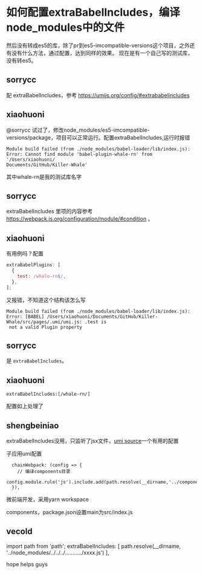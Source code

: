 # 如何配置extraBabelIncludes，编译node_modules中的文件

然后没有转成es5的库，除了pr到es5-imcompatible-versions这个项目，之外还有没有什么方法，通过配置，达到同样的效果。
现在是有一个自己写的测试库，没有转es5。

## sorrycc

配 extraBabelIncludes，参考 https://umijs.org/config/#extrababelincludes

## xiaohuoni

@sorrycc 试过了，修改node_modules/es5-imcompatible-versions/package，项目可以正常运行。配置extraBabelIncludes,运行时报错

```base
Module build failed (from ./node_modules/babel-loader/lib/index.js):
Error: Cannot find module 'babel-plugin-whale-rn' from '/Users/xiaohuoni/
Documents/GitHub/Killer-Whale'
```

其中whale-rn是我的测试库名字

## sorrycc

extraBabelIncludes 里项的内容参考 https://webpack.js.org/configuration/module/#condition 。

## xiaohuoni

有用例吗？配置

```js
extraBabelPlugins: [
  {
    test: /whale-rn$/,
  },
];
```

又报错，不知道这个结构该怎么写

```
Module build failed (from ./node_modules/babel-loader/lib/index.js):
Error: [BABEL] /Users/xiaohuoni/Documents/GitHub/Killer-Whale/src/pages/.umi/umi.js: .test is
 not a valid Plugin property
```

## sorrycc

是 `extraBabelIncludes`。

## xiaohuoni

```
extraBabelIncludes:[/whale-rn/]
```

配置如上处理了

## shengbeiniao

extraBabelIncludes没用，只监听了jsx文件，[umi source](https://github.com/umijs/umi/blob/76f151d3f491d22946e0abe43fa6049823a01b8a/packages/af-webpack/src/getConfig/index.js#L209)一个有用的配置

子应用umi配置

```
  chainWebpack: (config => {
    // 编译components目录
    config.module.rule('js').include.add(path.resolve(__dirname,'../components/src'))
  }),
```

微前端开发，采用yarn workspace

components，package.json设置main为src/index.js

## vecold

import path from 'path';
extraBabelIncludes: [
path.resolve(__dirname, '../node_modules/../../../.........../xxxx.js')
],

hope helps guys
